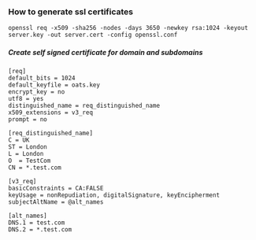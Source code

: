 
### How to generate ssl certificates

`openssl req -x509 -sha256 -nodes -days 3650 -newkey rsa:1024 -keyout server.key -out server.cert -config openssl.conf`

##### Create self signed certificate for domain and subdomains

```
[req]
default_bits = 1024
default_keyfile = oats.key
encrypt_key = no
utf8 = yes
distinguished_name = req_distinguished_name
x509_extensions = v3_req
prompt = no

[req_distinguished_name]
C = UK
ST = London
L = London
O  = TestCom
CN = *.test.com

[v3_req]
basicConstraints = CA:FALSE
keyUsage = nonRepudiation, digitalSignature, keyEncipherment
subjectAltName = @alt_names

[alt_names]
DNS.1 = test.com
DNS.2 = *.test.com
```
